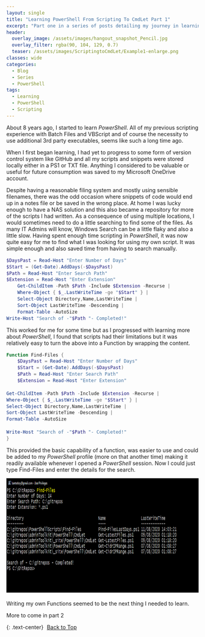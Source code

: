 ```yaml
---
layout: single
title: "Learning PowerShell From Scripting To CmdLet Part 1"
excerpt: "Part one in a series of posts detailing my journey in learning PowerShell"
header:
  overlay_image: /assets/images/hangout_snapshot_Pencil.jpg
  overlay_filter: rgba(90, 104, 129, 0.7)
  teaser: /assets/images/ScriptingtoCmdLet/Example1-enlarge.png
classes: wide
categories:
  - Blog
  - Series
  - PowerShell
tags:
  - Learning
  - PowerShell
  - Scripting
---
```


About 8 years ago, I started to learn *PowerShell*. All of my previous scripting experience with Batch Files and VBScript and of course the necessity to use additional 3rd party executables, seems like such a long time ago.

When I first began learning, I had yet to progress to some form of version control system like GitHub and all my scripts and snippets were stored locally either in a PS1 or TXT file. Anything I considered to be valuable or useful for future consumption was saved to my Microsoft OneDrive account.

Despite having a reasonable filing system and mostly using sensible filenames, there was the odd occasion where snippets of code would end up in a notes file or be saved in the wrong place. At home I was lucky enough to have a NAS solution and this also became a repository for more of the scripts I had written. As a consequence of using multiple locations, I would sometimes need to do a little searching to find some of the files. As many IT Admins will know, Windows Search can be a little flaky and also a little slow. Having spent enough time scripting in *PowerShell*, it was now quite easy for me to find what I was looking for using my own script. It was simple enough and also saved time from having to search manually.

```powershell
$DaysPast = Read-Host "Enter Number of Days"
$Start = (Get-Date).AddDays(-$DaysPast)
$Path = Read-Host "Enter Search Path"
$Extension = Read-Host "Enter Extension"
    Get-ChildItem -Path $Path -Include $Extension -Recurse |
    Where-Object { $_.LastWriteTime -ge "$Start" } |
    Select-Object Directory,Name,LastWriteTime |
    Sort-Object LastWriteTime -Descending |
    Format-Table -AutoSize
Write-Host "Search of -"$Path "- Completed!"
```

This worked for me for some time but as I progressed with learning more about *PowerShell*, I found that scripts had their limitations but it was relatively easy to turn the above into a Function by wrapping the content.

```powershell
Function Find-Files {
	$DaysPast = Read-Host "Enter Number of Days"
	$Start = (Get-Date).AddDays(-$DaysPast)
	$Path = Read-Host "Enter Search Path"
	$Extension = Read-Host "Enter Extension"

Get-ChildItem -Path $Path -Include $Extension -Recurse |
Where-Object { $_.LastWriteTime -ge "$Start" } |
Select-Object Directory,Name,LastWriteTime |
Sort-Object LastWriteTime -Descending |
Format-Table -AutoSize

Write-Host "Search of -"$Path "- Completed!"
}
```

This provided the basic capability of a function, was easier to use and could be added to my *PowerShell* profile (more on that another time) making it readily available whenever I opened a *PowerShell* session. Now I could just type Find-Files and enter the details for the search.

<div>
<a href="https://raw.githubusercontent.com/BanterBoy/BanterBoy.github.io/master/assets/images/ScriptingtoCmdLet/Example1-enlarge.png" data-lightbox="Example1" data-title="Example of Function"><img src="https://raw.githubusercontent.com/BanterBoy/BanterBoy.github.io/master/assets/images/ScriptingtoCmdLet/Example1-enlarge.png" alt="Example1" width="600" height="300"/></a>
</div>
<br>
Writing my own Functions seemed to be the next thing I needed to learn.

More to come in part 2

{: .text-center}
<a href="#" class="btn btn--info btn--small"><i class="fas fa-caret-up" aria-hidden="true" style="color: white; margin-right:5px;"></i>Back to Top</a>
